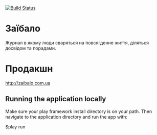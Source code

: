 [![Build Status](https://travis-ci.org/pubsy/zaibalo-api.svg?branch=master)](https://travis-ci.org/pubsy/zaibalo-api)

# Заїбало

Журнал в якому люди сваряться на повсягденне життя, діляться досвідом та порадами.

# Продакшн
http://zaibalo.com.ua

## Running the application locally

Make sure your play framework install directory is on your path. Then navigate to the application directory and run the app with:

$play run 

